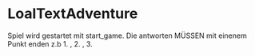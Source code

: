 # LoalTextAdventure

Spiel wird gestartet mit start_game.
Die antworten MÜSSEN mit einenem Punkt enden z.b 1. , 2. , 3. 
